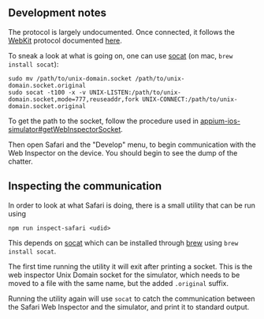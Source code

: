 ## Development notes

The protocol is largely undocumented. Once connected, it follows the [WebKit](https://webkit.org/)
protocol documented [here](https://github.com/WebKit/webkit/tree/master/Source/JavaScriptCore/inspector/protocol).

To sneak a look at what is going on, one can use [socat](https://linux.die.net/man/1/socat)
(on mac, `brew install socat`):
```shell
sudo mv /path/to/unix-domain.socket /path/to/unix-domain.socket.original
sudo socat -t100 -x -v UNIX-LISTEN:/path/to/unix-domain.socket,mode=777,reuseaddr,fork UNIX-CONNECT:/path/to/unix-domain.socket.original
```

To get the path to the socket, follow the procedure used in [appium-ios-simulator#getWebInspectorSocket](https://github.com/appium/appium-ios-simulator/blob/master/lib/simulator-xcode-9.3.js#L18-L49).

Then open Safari and the "Develop" menu, to begin communication with the Web
Inspector on the device. You should begin to see the dump of the chatter.


## Inspecting the communication

In order to look at what Safari is doing, there is a small utility that can
be run using
```
npm run inspect-safari <udid>
```

This depends on [socat](https://linux.die.net/man/1/socat) which can be installed
through [brew](https://brew.sh/) using `brew install socat`.

The first time running the utility it will exit after printing a socket. This
is the web inspector Unix Domain socket for the simulator, which needs to be moved
to a file with the same name, but the added `.original` suffix.

Running the utility again will use `socat` to catch the communication between
the Safari Web Inspector and the simulator, and print it to standard output.
